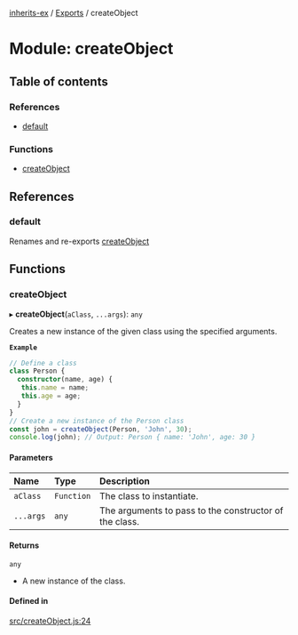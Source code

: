 [inherits-ex](../README.md) / [Exports](../modules.md) / createObject

# Module: createObject

## Table of contents

### References

- [default](createObject.md#default)

### Functions

- [createObject](createObject.md#createobject)

## References

### default

Renames and re-exports [createObject](createObject.md#createobject)

## Functions

### createObject

▸ **createObject**(`aClass`, `...args`): `any`

Creates a new instance of the given class using the specified arguments.

**`Example`**

```ts
// Define a class
class Person {
  constructor(name, age) {
   this.name = name;
   this.age = age;
  }
}
// Create a new instance of the Person class
const john = createObject(Person, 'John', 30);
console.log(john); // Output: Person { name: 'John', age: 30 }
```

#### Parameters

| Name | Type | Description |
| :------ | :------ | :------ |
| `aClass` | `Function` | The class to instantiate. |
| `...args` | `any` | The arguments to pass to the constructor of the class. |

#### Returns

`any`

- A new instance of the class.

#### Defined in

[src/createObject.js:24](https://github.com/snowyu/inherits-ex.js/blob/fe6c4cf/src/createObject.js#L24)
